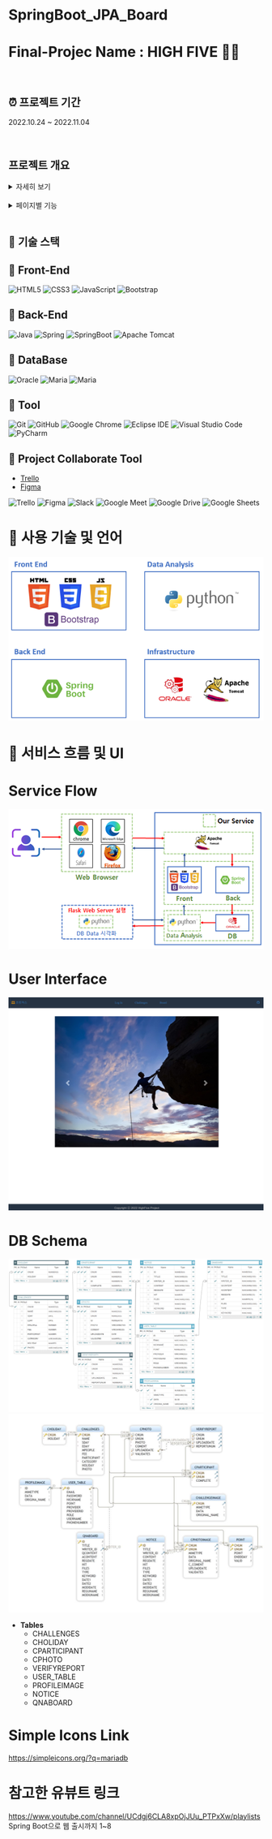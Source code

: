 # SpringBoot_JPA_Board

# Final-Projec Name : HIGH FIVE 🙏🏻

<br>

## ⏰ 프로젝트 기간
2022.10.24 ~ 2022.11.04


<br>

## 프로젝트 개요
<details> <!-- 더보기 기능 -->
<summary>
자세히 보기
</summary>

## 프론트엔드 핵심 목표

- 프론트엔드와 백엔드 개발자들이 협업하여 프로젝트 진행
- 코딩 작업에 앞서 기능명세서, 데이터구조, 컴포넌트 분리 등 회의 및 기록 ([Figma](https://www.figma.com/file/UUWs1MQavlacUoeqZcPtRt/Untitled?node-id=0%3A1))

<br>

## 백엔드 핵심 목표

- 프론트엔드와 백엔드 개발자들이 협업하여 프로젝트 진행
- 코딩 작업에 앞서 기능명세서, 데이터구조, 컴포넌트 분리 등 회의 및 기록 ([Figma](https://www.figma.com/file/UUWs1MQavlacUoeqZcPtRt/Untitled?node-id=0%3A1))

<br>

## 데이터 분석 핵심 목표

- 사용자 기반 데이터를 활용한 시각화
- 월간 & 연간 리포트 
</details>
<br>


<details> <!-- 더보기 기능 -->
<summary>
페이지별 기능
</summary>
  
## 메인 페이지

- 로그인 성공시 유저 데이터를 가져와 user 상태 업데이트
- 쿠키/세션을 활용한 로그인 상태 유지
- 로그인/회원가입 폼 유효성 검사
- 로그인/회원가입 폼 유효성 검사 실패 메세지 표시 및 해당 폼 요소 중 첫번째 요소 포커스
- 로그인/회원가입 중복 체크 검사 결과에 따른 메세지 표시
- 메인 페이지 UI 변화

## 로그인 페이지
  
- SNS를 통한 로그인 기능 구현
- 자체 회원가입 기능 구현
- 로그인 페이지 UI 변화
  
## 회원가입 페이지
  
- 닉네임 중복 및 글자 수 체크 구현
- 아이디 중복 및 글자 수, 유효성 체크 구현
- 비밀번호 중복 및 글자 수, 유효성 체크 구현
- 이메일 인증 구현
- SMS(핸드폰 문자) 인증 구현
- 이용약관 동의 여부 유효성 체크 구현
  
## 챌린지 참여하기
  
- 챌린지 등록 기능 구현
- 챌린지 신고 기능 구현
- 챌린지 수정 기능 구현
- 챌린지 삭제 기능 구현
  
## 마이페이지
  
- 프로필 사진 등록 및 수정 기능 구현
- 닉네임 수정 기능 구현
- 개인 정보 수정 기능 구현
- 데이터 시각화 기능 구현
  
## 공지사항 게시판
 
- DB에 저장되어 있는 전체 리스트 목록 출력 기능 구현
- 페이징 처리 기능 구현
- 공지사항 게시글 작성 기능 구현
- 공지사항 게시글 조회수 카운트 기능 구현

  
## Q & A 게시판

- DB에 저장되어 있는 전체 리스트 목록 출력 기능 구현
- 페이징 처리 기능 구현
- Q & A 게시글 작성 기능 구현
- Q & A 게시글 조회수 카운트 기능 구현
- Q & A 게시글 
  
  
</details>
<br>

## 🌿 기술 스택

## 📌 Front-End

![HTML5](https://img.shields.io/badge/HTML5-E34F26.svg?&style=for-the-badge&logo=HTML5&logoColor=white)
![CSS3](https://img.shields.io/badge/CSS3-1572B6.svg?&style=for-the-badge&logo=CSS3&logoColor=white)
![JavaScript](https://img.shields.io/badge/JavaScript-F7DF1E.svg?&style=for-the-badge&logo=JavaScript&logoColor=white)
![Bootstrap](https://img.shields.io/badge/Bootstrap-7952B3.svg?&style=for-the-badge&logo=Bootstrap&logoColor=white)

## 📌 Back-End

![Java](https://img.shields.io/badge/Java-007396.svg?&style=for-the-badge&logo=Java&logoColor=white)
![Spring](https://img.shields.io/badge/Spring-6DB33F.svg?&style=for-the-badge&logo=Spring&logoColor=white)
![SpringBoot](https://img.shields.io/badge/SpringBoot-6DB33F.svg?&style=for-the-badge&logo=SpringBoot&logoColor=white)
![Apache Tomcat](https://img.shields.io/badge/Apache%20Tomcat-E25A1C.svg?&style=for-the-badge&logo=Apache%20Tomcat&logoColor=white)


## 📌 DataBase

![Oracle](https://img.shields.io/badge/Oracle-F80000.svg?&style=for-the-badge&logo=Oracle&logoColor=white)
![Maria](https://img.shields.io/badge/MariaDB-1F305F.svg?&style=for-the-badge&logo=MariaDB&logoColor=white)
![Maria](https://img.shields.io/badge/MariaDB-003545.svg?&style=for-the-badge&logo=MariaDB&logoColor=white)


## 📌 Tool

![Git](https://img.shields.io/badge/Git-F05032.svg?&style=for-the-badge&logo=Git&logoColor=white)
![GitHub](https://img.shields.io/badge/GitHub-181717.svg?&style=for-the-badge&logo=GitHub&logoColor=white)
![Google Chrome](https://img.shields.io/badge/Google%20Chrome-4285F4.svg?&style=for-the-badge&logo=Google%20Chrome&logoColor=white)
![Eclipse IDE](https://img.shields.io/badge/Eclipse%20IDE-2C2255.svg?&style=for-the-badge&logo=Eclipse%20IDE&logoColor=white)
![Visual Studio Code](https://img.shields.io/badge/Visual%20Studio%20Code-007ACC.svg?&style=for-the-badge&logo=Visual%20Studio%20Code&logoColor=white)
![PyCharm](https://img.shields.io/badge/PyCharm-000000.svg?&style=for-the-badge&logo=PyCharm&logoColor=white)


## 📌 Project Collaborate Tool

- [Trello](https://asia-enterprise.taskworld.com/youngjoon-shin/#/project/2?show=/task/20/comments)
- [Figma](https://www.figma.com/file/UUWs1MQavlacUoeqZcPtRt/Untitled?node-id=0%3A1)

![Trello](https://img.shields.io/badge/Trello-0052CC.svg?&style=for-the-badge&logo=Trello&logoColor=white)
![Figma](https://img.shields.io/badge/Figma-F24E1E.svg?&style=for-the-badge&logo=Figma&logoColor=white)
![Slack](https://img.shields.io/badge/Slack-4A154B.svg?&style=for-the-badge&logo=Slack&logoColor=white)
![Google Meet](https://img.shields.io/badge/Google%20Meet-00897B.svg?&style=for-the-badge&logo=Google%20Meet&logoColor=white)
![Google Drive](https://img.shields.io/badge/Google%20Drive-4285F4.svg?&style=for-the-badge&logo=Google%20Drive&logoColor=white)
![Google Sheets](https://img.shields.io/badge/Google%20Sheets-34A853.svg?&style=for-the-badge&logo=Google%20Sheets&logoColor=white)


# 🎸 사용 기술 및 언어

![skill](https://github.com/Code-Children-s-Challengers/Final-Project/blob/main/DA/PROJECT_IMAGE/language.PNG)


# 📑 서비스 흐름 및 UI

# Service Flow

![service-flow](https://github.com/Code-Children-s-Challengers/Final-Project/blob/main/DA/PROJECT_IMAGE/ARCHITECTURE.PNG)

# User Interface

![ui](https://github.com/Code-Children-s-Challengers/Final-Project/blob/main/DA/PROJECT_IMAGE/INTERFACE1.PNG)


# DB Schema

![db](https://github.com/Code-Children-s-Challengers/Final-Project/blob/main/DA/PROJECT_IMAGE/DB1.PNG)
![db](https://github.com/Code-Children-s-Challengers/Final-Project/blob/main/DA/PROJECT_IMAGE/DB3.png)

- **Tables**
  - CHALLENGES
  - CHOLIDAY
  - CPARTICIPANT
  - CPHOTO
  - VERIFYREPORT
  - USER_TABLE
  - PROFILEIMAGE
  - NOTICE
  - QNABOARD


# Simple Icons Link
https://simpleicons.org/?q=mariadb

# 참고한 유뷰트 링크
https://www.youtube.com/channel/UCdgj6CLA8xpOjJUu_PTPxXw/playlists
Spring Boot으로 웹 출시까지 1~8
